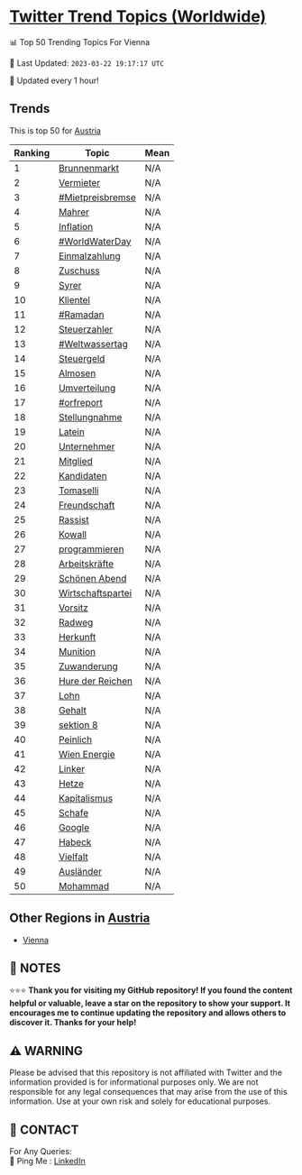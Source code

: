 [Twitter Trend Topics (Worldwide)](https://github.com/ErcinDedeoglu/Twitter-Trend-Topics)
==========


📊 Top 50 Trending Topics For Vienna

📆 Last Updated: `2023-03-22 19:17:17 UTC`

🔧 Updated every 1 hour!


## Trends

This is top 50 for [Austria](</Austria>)

| Ranking | Topic | Mean |
| ------- | ------------ | ------------ |
| 1 | [Brunnenmarkt](http://twitter.com/search?q=Brunnenmarkt) | N/A |
| 2 | [Vermieter](http://twitter.com/search?q=Vermieter) | N/A |
| 3 | [#Mietpreisbremse](http://twitter.com/search?q=%23Mietpreisbremse) | N/A |
| 4 | [Mahrer](http://twitter.com/search?q=Mahrer) | N/A |
| 5 | [Inflation](http://twitter.com/search?q=Inflation) | N/A |
| 6 | [#WorldWaterDay](http://twitter.com/search?q=%23WorldWaterDay) | N/A |
| 7 | [Einmalzahlung](http://twitter.com/search?q=Einmalzahlung) | N/A |
| 8 | [Zuschuss](http://twitter.com/search?q=Zuschuss) | N/A |
| 9 | [Syrer](http://twitter.com/search?q=Syrer) | N/A |
| 10 | [Klientel](http://twitter.com/search?q=Klientel) | N/A |
| 11 | [#Ramadan](http://twitter.com/search?q=%23Ramadan) | N/A |
| 12 | [Steuerzahler](http://twitter.com/search?q=Steuerzahler) | N/A |
| 13 | [#Weltwassertag](http://twitter.com/search?q=%23Weltwassertag) | N/A |
| 14 | [Steuergeld](http://twitter.com/search?q=Steuergeld) | N/A |
| 15 | [Almosen](http://twitter.com/search?q=Almosen) | N/A |
| 16 | [Umverteilung](http://twitter.com/search?q=Umverteilung) | N/A |
| 17 | [#orfreport](http://twitter.com/search?q=%23orfreport) | N/A |
| 18 | [Stellungnahme](http://twitter.com/search?q=Stellungnahme) | N/A |
| 19 | [Latein](http://twitter.com/search?q=Latein) | N/A |
| 20 | [Unternehmer](http://twitter.com/search?q=Unternehmer) | N/A |
| 21 | [Mitglied](http://twitter.com/search?q=Mitglied) | N/A |
| 22 | [Kandidaten](http://twitter.com/search?q=Kandidaten) | N/A |
| 23 | [Tomaselli](http://twitter.com/search?q=Tomaselli) | N/A |
| 24 | [Freundschaft](http://twitter.com/search?q=Freundschaft) | N/A |
| 25 | [Rassist](http://twitter.com/search?q=Rassist) | N/A |
| 26 | [Kowall](http://twitter.com/search?q=Kowall) | N/A |
| 27 | [programmieren](http://twitter.com/search?q=programmieren) | N/A |
| 28 | [Arbeitskräfte](http://twitter.com/search?q=Arbeitskr%c3%a4fte) | N/A |
| 29 | [Schönen Abend](http://twitter.com/search?q=Sch%c3%b6nen+Abend) | N/A |
| 30 | [Wirtschaftspartei](http://twitter.com/search?q=Wirtschaftspartei) | N/A |
| 31 | [Vorsitz](http://twitter.com/search?q=Vorsitz) | N/A |
| 32 | [Radweg](http://twitter.com/search?q=Radweg) | N/A |
| 33 | [Herkunft](http://twitter.com/search?q=Herkunft) | N/A |
| 34 | [Munition](http://twitter.com/search?q=Munition) | N/A |
| 35 | [Zuwanderung](http://twitter.com/search?q=Zuwanderung) | N/A |
| 36 | [Hure der Reichen](http://twitter.com/search?q=Hure+der+Reichen) | N/A |
| 37 | [Lohn](http://twitter.com/search?q=Lohn) | N/A |
| 38 | [Gehalt](http://twitter.com/search?q=Gehalt) | N/A |
| 39 | [sektion 8](http://twitter.com/search?q=sektion+8) | N/A |
| 40 | [Peinlich](http://twitter.com/search?q=Peinlich) | N/A |
| 41 | [Wien Energie](http://twitter.com/search?q=Wien+Energie) | N/A |
| 42 | [Linker](http://twitter.com/search?q=Linker) | N/A |
| 43 | [Hetze](http://twitter.com/search?q=Hetze) | N/A |
| 44 | [Kapitalismus](http://twitter.com/search?q=Kapitalismus) | N/A |
| 45 | [Schafe](http://twitter.com/search?q=Schafe) | N/A |
| 46 | [Google](http://twitter.com/search?q=Google) | N/A |
| 47 | [Habeck](http://twitter.com/search?q=Habeck) | N/A |
| 48 | [Vielfalt](http://twitter.com/search?q=Vielfalt) | N/A |
| 49 | [Ausländer](http://twitter.com/search?q=Ausl%c3%a4nder) | N/A |
| 50 | [Mohammad](http://twitter.com/search?q=Mohammad) | N/A |



## Other Regions in [Austria](</Austria>)

* [Vienna](</Austria/Vienna.md>)



## 📝 NOTES

⭐⭐⭐ **Thank you for visiting my GitHub repository! If you found the content helpful or valuable, leave a star on the repository to show your support. It encourages me to continue updating the repository and allows others to discover it. Thanks for your help!**


## ⚠️ WARNING

Please be advised that this repository is not affiliated with Twitter and the information provided is for informational purposes only. We are not responsible for any legal consequences that may arise from the use of this information. Use at your own risk and solely for educational purposes.


## 📨 CONTACT

 For Any Queries:  
            🏓 Ping Me : [LinkedIn](https://www.linkedin.com/in/ercindedeoglu/)
